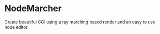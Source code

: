 # NodeMarcher

Create beautiful CGI using a ray marching based render and an easy to use node editor.